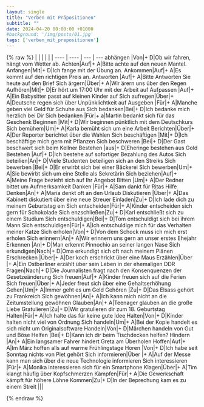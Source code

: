 ```yaml
---
layout: single
title: "Verben mit Präpositionen"
subtitle: ""
date: 2024-04-20 00:00:00 +01000
#background: '/img/posts/01.jpg'
tags: ['verben_mit_prepositionen']
---
```


{% raw %}
| | | | |
| ---- | ---- | --- | --- 
abhängen |Von|+ D|Ob wir fahren, hängt vom Wetter ab.
Achten|Auf|+ A|Bitte achte auf den neuen Mantel.
Anfangen|Mit|+ D|Ich fange mit der Übung an.
Ankommen|Auf|+ A|Es kommt auf den richtigen Preis an.
Antworten |Auf|+ A|Bitte Antworten Sie heute auf den Brief
Sich ärgern|Über|+ A|Wir ärern uns über den Regen
Aufhören|Mit|+ D|Er hört um 17:00 Uhr mit der Arbeit auf
Aufpassen |Auf|+ A|Ein Babysitter passt auf kleinen Kinder auf
Sich aufregen|Über|+ A|Deutsche regen sich über Unpünklichtkeit auf
Ausgeben |Für|+ A|Manche geben viel Geld für Schuhe aus
Sich bedanken|Bei|+ D|Ich bedanke mich herzlich bei Dir
Sich bedanken |Für|+ a|Martin bedankt sich für das Geschenk
Beginnen |Mit|+ D|Wir beginnen pünktlich mit dem Deutschkurs
Sich bemühem|Um|+ A|Karla bemüht sich um eine Arbeit
Berichten|Über|+ A|Der Reporter berichtet über die Wahlen
Sich beschäftigen |Mit|+ D|Ich beschäftige mich gern mit Pflanzen
Sich beschweren |Bei|+ D|Der Gast beschwert sich beim Kellner
Bestehen |aus|+ D|Eheringe bestehen aus Gold
Bestehen |Auf|+ D|Ich bestehe auf sofortiger Bezahlung des Autos
Sich beteilien|An|+ D|Viele Studenten beteiligen sich an den Streiks
Sich bewerben |Bei|+ D|Er erwirbt sich bei einer Bäckerei
Sich bewerben|Um|+ A|Sie bewirbt sich um eine Stelle als Sekretärin
Sich beziehen|Auf|+ A|Meine Frage bezieht sich auf Ihr Angebot
Bitten |Um|+ A|Der Redner bittet um Aufmerksamkeit
Danken |Für|+ A|Sam dankt für Ritas Hilfe
Denken|An|+ A|Maria denkt oft an den Urlaub
Diskutieren |Über|+ A|Das Kabinett diskutiert über eine neue Streuer
Einladen|Zu|+ D|Ich lade dich zu meinem Geburtstag ein
Sich entscheiden|Für|+ A|Kinder entscheiden sich gern für Schokolade
Sich enzschließen|Zu|+ D|Karl entschließt sich zu einem Studium
Sich entschuldigen|Bei|+ D|Tom entschuldigt sich bei ihrem Mann
Sich entschuldigen|Für|+ A|Ich entschuldige mich für das Verhalten meiner Katze
Sich erholen|Von|+ D|Von dem Schock muss ich mich erst erholen
Sich erinnern|An|+ A|Wir erinnern uns gern an unser erstes Ehejahr
Erkennen |An|+ D|Man erkennt Pinnochio an seiner langen Nase
Sich erkundigen|Nach|+ D|Oma erkundigt sich oft nach meinem Plänen
Erschrecken |Über|+ A|Der koch erschrickt über eine Maus
Erzählen|Über |+ A|Ein Ostberliner erzählt über sein Leben in der ehemaligen DDR 
Fragen|Nach|+ D|Die Journalisten fragt nach den Konsenquenzen der Gesetzeänderung
Sich freuen|Auf|+ A|Kinder freuen sich auf die Ferien
Sich freuen|Über|+ A|Jeder freut sich über eine Gehaltserhöhung
Gehen|Um|+ A|Immer geht es um Geld
Gehören |Zu|+ D|Das Elsass  gehört zu Frankreich
Sich gewöhnen|An|+ A|Ich kann mich nicht an die Zeitumstellung gewöhnen
Glauben|An|+ A|Teenager glauben an die große Liebe
Gratulieren|Zu|+ D|Wir gratulieren dir zum 18. Geburtstag
Halten|Für|+ A|Ich halte das für keine gute Idee
Halten|Von|+ D|Kinder halten nicht viel von Ordnung
Sich handeln|Um|+ A|Bei der Kopie handelt es sich nicht um Originalsoftware
Handeln|Von|+ D|Märchen handeln von Gut und Böse
Helfen |Bei|+ D|Kann ich dir beim Tischdecken helfen?
Hindern |An|+ A|Ein langsamer Fahrer hindert Greta am Überholen
Hoffen|Auf|+ A|Im März hoffen alls auf warme Frühlingstage
Horen |Von|+ D|Ich habe seit Sonntag nichts von Piet  gehört
Sich informieren|Über |+ A|Auf der Messe kann man sich über die neue Technologie informieren
Sich interessieren |Für|+ A|Monika interessieren sich für ein Smartphone
Klagen|Über|+ A|Tim klangt häufig über Kopfschmerzen
Kämpfen|Für|+ A|Die Gewerkschaft kämpft für höhere Löhne
Kommen|Zu|+ D|In der Beprechung kam es zu einem Streit
|||

			


{% endraw %}


